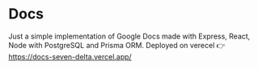 # Docs
Just a simple implementation of Google Docs made with Express, React, Node with PostgreSQL and Prisma ORM.
Deployed on verecel 👉 https://docs-seven-delta.vercel.app/
